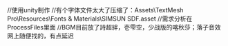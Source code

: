 //使用unity制作
//有个字体文件太大了压缩了：Assets\TextMesh Pro\Resources\Fonts & Materials\SIMSUN SDF.asset
//需求分析在ProcessFiles里面
//BGM目前放了詩超絆，壱雫空，少战版的喀秋莎；落子音效网上随便找的，有点延迟
